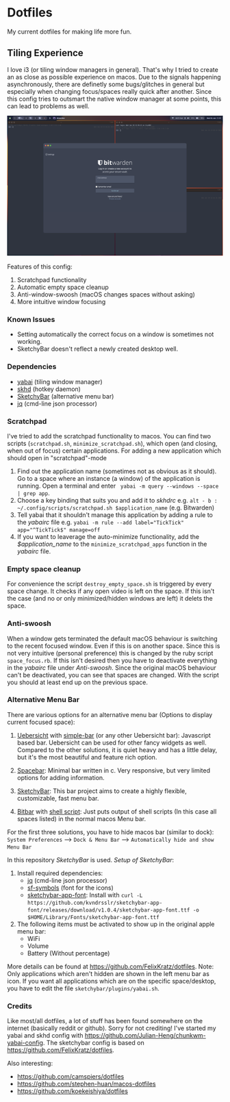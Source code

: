 # Dotfiles
My current dotfiles for making life more fun.

## Tiling Experience
I love i3 (or tiling window managers in general). That's why I tried to create an as close as possible experience on macos.
Due to the signals happening asynchronously, there are definetly some bugs/glitches in general but especially when changing focus/spaces really quick after another.
Since this config tries to outsmart the native window manager at some points, this can lead to problems as well.

![Screenshot](screenshot.png)


Features of this config:
1. Scratchpad functionality
2. Automatic empty space cleanup
3. Anti-window-swoosh (macOS changes spaces without asking)
4. More intuitive window focusing


### Known Issues
- Setting automatically the correct focus on a window is sometimes not working. 
- SketchyBar doesn't reflect a newly created desktop well. 


### Dependencies
- [yabai](https://github.com/koekeishiya/yabai) (tiling window manager) 
- [skhd](https://github.com/koekeishiya/skhd) (hotkey daemon) 
- [SketchyBar](https://github.com/FelixKratz/SketchyBar) (alternative menu bar)
- [jq](https://stedolan.github.io/jq/) (cmd-line json processor)


### Scratchpad 
I've tried to add the scratchpad functionality to macos. You can find two scripts (`scratchpad.sh`, `minimize_scratchpad.sh`), which open (and closing, when out of focus) certain applications.
For adding a new application which should open in "scratchpad"-mode
1. Find out the application name (sometimes not as obvious as it should). Go to a space where an instance (a window) of the application is running. Open a terminal and enter ` yabai -m query --windows --space | grep app`.
2. Choose a key binding that suits you and add it to _skhdrc_ e.g. `alt - b : ~/.config/scripts/scratchpad.sh $application_name` (e.g. Bitwarden)
3. Tell yabai that it shouldn't manage this application by adding a rule to the _yabairc_ file e.g. `yabai -m rule --add label="TickTick" app="^TickTick$" manage=off `
4. If you want to leaverage the auto-minimize functionality, add the _$application\_name_ to the `minimize_scratchpad_apps` function in the _yabairc_ file.


### Empty space cleanup
For convenience the script `destroy_empty_space.sh` is triggered by every space change. It checks if any open video is left on the space. If this isn't the case (and no or only minimized/hidden windows are left) it delets the space. 


### Anti-swoosh 
When a window gets terminated the default macOS behaviour is switching to the recent focused window. Even if this is on another space. Since this is not very intuitive (personal preference) this is changed by the ruby script `space_focus.rb`. If this isn't desired then you have to deactivate everything in the _yabairc_ file under _Anti-swoosh_.
Since the original macOS behaviour can't be deactivated, you can see that spaces are changed. With the script you should at least end up on the previous space.


### Alternative Menu Bar
There are various options for an alternative menu bar (Options to display current focused space):

1. [Uebersicht](https://github.com/felixhageloh/uebersicht ) with [simple-bar](https://github.com/Jean-Tinland/simple-bar) (or any other Uebersicht bar): Javascript based bar. Uebersicht can be used for other fancy widgets as well. Compared to the other solutions, it is quiet heavy and has a little delay, but it's the most beautiful and feature rich option.

2. [Spacebar](https://github.com/cmacrae/spacebar): Minimal bar written in c. Very responsive, but very limited options for adding information.

3. [SketchyBar](https://github.com/FelixKratz/SketchyBar): This bar project aims to create a highly flexible, customizable, fast menu bar.

4. [Bitbar](https://github.com/matryer/bitbar) with [shell script](https://github.com/SxC97/Yabai-Spaces): Just puts output of shell scripts (In this case all spaces listed) in the normal macos Menu bar. 

For the first three solutions, you have to hide macos bar (similar to dock): `System Preferences` --> `Dock & Menu Bar` --> `Automatically hide and show Menu Bar`

In this repository *SketchyBar* is used.
*Setup of SketchyBar*:
1. Install required dependencies:
    - [jq](https://stedolan.github.io/jq/) (cmd-line json processor)
    - [sf-symbols](https://formulae.brew.sh/cask/sf-symbols) (font for the icons)
    - [sketchybar-app-font](https://github.com/kvndrsslr/sketchybar-app-font): Install with `curl -L https://github.com/kvndrsslr/sketchybar-app-font/releases/download/v1.0.4/sketchybar-app-font.ttf -o $HOME/Library/Fonts/sketchybar-app-font.ttf`
2. The following items must be activated to show up in the original apple menu bar:
    - WiFi
    - Volume
    - Battery (Without percentage)

More details can be found at https://github.com/FelixKratz/dotfiles.
Note: Only applications which aren't hidden are shown in the left menu bar as icon. If you want all applications which are on the specific space/desktop, you have to edit the file `sketchybar/plugins/yabai.sh`.

### Credits
Like most/all dotfiles, a lot of stuff has been found somewhere on the internet (basically reddit or github). Sorry for not crediting!
I've started my yabai and skhd config with https://github.com/Julian-Heng/chunkwm-yabai-config.
The sketchybar config is based on https://github.com/FelixKratz/dotfiles.

Also interesting:
- https://github.com/camspiers/dotfiles
- https://github.com/stephen-huan/macos-dotfiles
- https://github.com/koekeishiya/dotfiles
